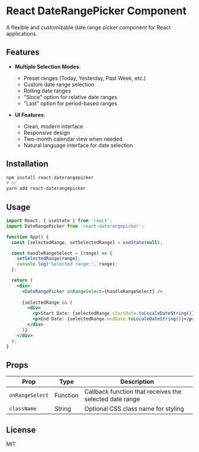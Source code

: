 # React DateRangePicker Component

A flexible and customizable date range picker component for React applications.

## Features

- **Multiple Selection Modes**:
  - Preset ranges (Today, Yesterday, Past Week, etc.)
  - Custom date range selection
  - Rolling date ranges
  - "Since" option for relative date ranges
  - "Last" option for period-based ranges

- **UI Features**:
  - Clean, modern interface
  - Responsive design
  - Two-month calendar view when needed
  - Natural language interface for date selection

## Installation

```bash
npm install react-daterangepicker
# or
yarn add react-daterangepicker
```

## Usage

```jsx
import React, { useState } from 'react';
import DateRangePicker from 'react-daterangepicker';

function App() {
  const [selectedRange, setSelectedRange] = useState(null);

  const handleRangeSelect = (range) => {
    setSelectedRange(range);
    console.log('Selected range:', range);
  };

  return (
    <div>
      <DateRangePicker onRangeSelect={handleRangeSelect} />
      
      {selectedRange && (
        <div>
          <p>Start Date: {selectedRange.startDate.toLocaleDateString()}</p>
          <p>End Date: {selectedRange.endDate.toLocaleDateString()}</p>
        </div>
      )}
    </div>
  );
}
```

## Props

| Prop | Type | Description |
|------|------|-------------|
| `onRangeSelect` | Function | Callback function that receives the selected date range |
| `className` | String | Optional CSS class name for styling |

## License

MIT 